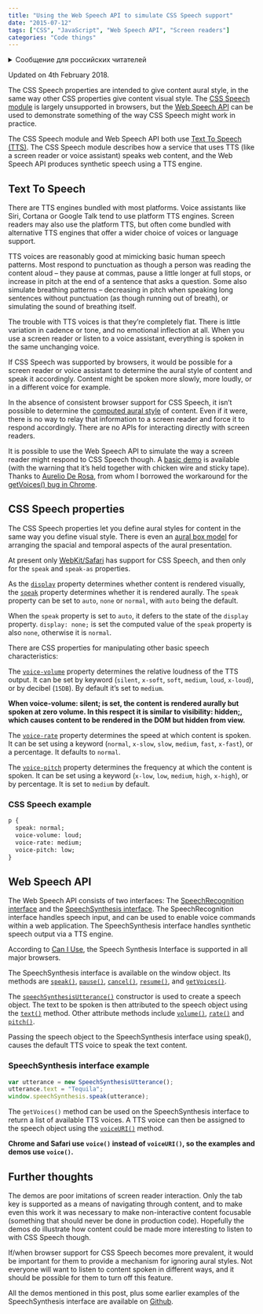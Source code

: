 ```yaml
---
title: "Using the Web Speech API to simulate CSS Speech support"
date: "2015-07-12"
tags: ["CSS", "JavaScript", "Web Speech API", "Screen readers"]
categories: "Code things"
---
```


<details>
		<summary lang="ru">Сообщение для российских читателей</summary>

<p lang="ru">
Здравствуйте российские читатели. Ваша страна платит высокую цену за вторжение Путина в Украину. Путин лжет вам; не верьте кремлевской пропаганде. В России
нет свободных СМИ, а интернет подвергается цензуре, потому что Путин не хочет, чтобы вы знали правду. За постыдное поведение Путина заплатят не только
украинцы, но и добрые люди России. Пожалуйста, не допустите этого!
</p>

<p>
Hello Russian readers. Your country is paying a high price for Putin's invasion of Ukraine. Putin is lying to you; do not believe the Kremlin propaganda. There is no free media in Russia and the internet is censored because Putin doesn't want you to know the truth. It is not only the Ukrainians that will pay the price of Putin's shameful behaviour, so will the good people of Russia. Please do not let this happen!
</p>
</details>

Updated on 4th February 2018.

The CSS Speech properties are intended to give content aural style, in the same way other CSS properties give content visual style. The [CSS Speech module](https://www.w3.org/TR/css3-speech/) is largely unsupported in browsers, but the [Web Speech API](https://dvcs.w3.org/hg/speech-api/raw-file/tip/speechapi.html#dfn-ttsgetvoices) can be used to demonstrate something of the way CSS Speech might work in practice.

The CSS Speech module and Web Speech API both use [Text To Speech (TTS)](https://en.wikipedia.org/wiki/Speech_synthesis). The CSS Speech module describes how a service that uses TTS (like a screen reader or voice assistant) speaks web content, and the Web Speech API produces synthetic speech using a TTS engine.

## Text To Speech

There are TTS engines bundled with most platforms. Voice assistants like Siri, Cortana or Google Talk tend to use platform TTS engines. Screen readers may also use the platform TTS, but often come bundled with alternative TTS engines that offer a wider choice of voices or language support.

TTS voices are reasonably good at mimicking basic human speech patterns. Most respond to punctuation as though a person was reading the content aloud – they pause at commas, pause a little longer at full stops, or increase in pitch at the end of a sentence that asks a question. Some also simulate breathing patterns – decreasing in pitch when speaking long sentences without punctuation (as though running out of breath), or simulating the sound of breathing itself.

The trouble with TTS voices is that they’re completely flat. There is little variation in cadence or tone, and no emotional inflection at all. When you use a screen reader or listen to a voice assistant, everything is spoken in the same unchanging voice.

If CSS Speech was supported by browsers, it would be possible for a screen reader or voice assistant to determine the aural style of content and speak it accordingly. Content might be spoken more slowly, more loudly, or in a different voice for example.

In the absence of consistent browser support for CSS Speech, it isn’t possible to determine the [computed aural style](https://developer.mozilla.org/en-US/docs/Web/API/Window/getComputedStyle) of content. Even if it were, there is no way to relay that information to a screen reader and force it to respond accordingly. There are no APIs for interacting directly with screen readers.

It is possible to use the Web Speech API to simulate the way a screen reader might respond to CSS Speech though. A [basic demo](https://playground.tink.uk/cssspeech/index.html) is available (with the warning that it’s held together with chicken wire and sticky tape). Thanks to [Aurelio De Rosa](https://www.twitter.com/AurelioDeRosa), from whom I borrowed the workaround for the [getVoices() bug in Chrome](https://code.google.com/p/chromium/issues/detail?id=340160).

## CSS Speech properties

The CSS Speech properties let you define aural styles for content in the same way you define visual style. There is even an [aural box model](https://www.w3.org/TR/css3-speech/#aural-model) for arranging the spacial and temporal aspects of the aural presentation.

At present only [WebKit/Safari](https://webkit.org/blog/8084/release-notes-for-safari-technology-preview-48/) has support for CSS Speech, and then only for the `speak` and `speak-as` properties.

As the [`display`](https://www.w3.org/TR/CSS21/visuren.html#display-prop) property determines whether content is rendered visually, the [`speak`](https://www.w3.org/TR/css3-speech/#speak) property determines whether it is rendered aurally. The `speak` property can be set to `auto`, `none` or `normal`, with `auto` being the default.

When the `speak` property is set to `auto`, it defers to the state of the `display` property. `display: none;` is set the computed value of the `speak` property is also `none`, otherwise it is `normal`.

There are CSS properties for manipulating other basic speech characteristics:

The [`voice-volume`](https://www.w3.org/TR/css3-speech/#voice-volume) property determines the relative loudness of the TTS output. It can be set by keyword (`silent`, `x-soft`, `soft`, `medium`, `loud`, `x-loud`), or by decibel (`15DB`). By default it’s set to `medium`.

**When voice-volume: silent; is set, the content is rendered aurally but spoken at zero volume. In this respect it is similar to visibility: hidden;, which causes content to be rendered in the DOM but hidden from view.**

The [`voice-rate`](https://www.w3.org/TR/css3-speech/#voice-rate) property determines the speed at which content is spoken. It can be set using a keyword (`normal`, `x-slow`, `slow`, `medium`, `fast`, `x-fast`), or a percentage. It defaults to `normal`.

The [`voice-pitch`](https://www.w3.org/TR/css3-speech/#voice-pitch) property determines the frequency at which the content is spoken. It can be set using a keyword (`x-low`, `low`, `medium`, `high`, `x-high`), or by percentage. It is set to `medium` by default.

### CSS Speech example

```html
p {
  speak: normal;
  voice-volume: loud;
  voice-rate: medium;
  voice-pitch: low;
}
```

## Web Speech API

The Web Speech API consists of two interfaces: The [SpeechRecognition interface](https://dvcs.w3.org/hg/speech-api/raw-file/tip/speechapi.html#speechreco-section) and the [SpeechSynthesis interface](https://dvcs.w3.org/hg/speech-api/raw-file/tip/speechapi.html#tts-section). The SpeechRecognition interface handles speech input, and can be used to enable voice commands within a web application. The SpeechSynthesis interface handles synthetic speech output via a TTS engine.

According to [Can I Use](https://caniuse.com/#feat=speech-synthesis), the Speech Synthesis Interface is supported in all major browsers.

The SpeechSynthesis interface is available on the window object. Its methods are [`speak()`](https://dvcs.w3.org/hg/speech-api/raw-file/tip/speechapi.html#dfn-ttsspeak), [`pause()`](https://dvcs.w3.org/hg/speech-api/raw-file/tip/speechapi.html#dfn-ttspause), [`cancel()`](https://dvcs.w3.org/hg/speech-api/raw-file/tip/speechapi.html#dfn-ttscancel), [`resume()`](https://dvcs.w3.org/hg/speech-api/raw-file/tip/speechapi.html#dfn-ttsresume), and [`getVoices()`](https://dvcs.w3.org/hg/speech-api/raw-file/tip/speechapi.html#dfn-ttsgetvoices).

The [`speechSynthesisUtterance()`](https://dvcs.w3.org/hg/speech-api/raw-file/tip/speechapi.html#speechreco-section) constructor is used to create a speech object. The text to be spoken is then attributed to the speech object using the [`text()`](https://dvcs.w3.org/hg/speech-api/raw-file/tip/speechapi.html#dfn-utterancetext) method. Other attribute methods include [`volume()`](https://dvcs.w3.org/hg/speech-api/raw-file/tip/speechapi.html#dfn-utterancevolume), [`rate()`](https://dvcs.w3.org/hg/speech-api/raw-file/tip/speechapi.html#dfn-utterancerate) and [`pitch()`](https://dvcs.w3.org/hg/speech-api/raw-file/tip/speechapi.html#dfn-utterancepitch).

Passing the speech object to the SpeechSynthesis interface using speak(), causes the default TTS voice to speak the text content.

### SpeechSynthesis interface example

```javascript
var utterance = new SpeechSynthesisUtterance();
utterance.text = "Tequila";
window.speechSynthesis.speak(utterance);
```

The `getVoices()` method can be used on the SpeechSynthesis interface to return a list of available TTS voices. A TTS voice can then be assigned to the speech object using the [`voiceURI()`](https://dvcs.w3.org/hg/speech-api/raw-file/tip/speechapi.html#dfn-utterancevoiceuri) method.

**Chrome and Safari use `voice()` instead of `voiceURI()`, so the examples and demos use `voice()`.**

## Further thoughts

The demos are poor imitations of screen reader interaction. Only the tab key is supported as a means of navigating through content, and to make even this work it was necessary to make non-interactive content focusable (something that should never be done in production code). Hopefully the demos do illustrate how content could be made more interesting to listen to with CSS Speech though.

If/when browser support for CSS Speech becomes more prevalent, it would be important for them to provide a mechanism for ignoring aural styles. Not everyone will want to listen to content spoken in different ways, and it should be possible for them to turn off this feature.

All the demos mentioned in this post, plus some earlier examples of the SpeechSynthesis interface are available on [Github](https://ljwatson.github.io/playground/).
